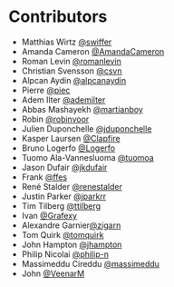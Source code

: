 # Contributors

- Matthias Wirtz [@swiffer](https://gitlab.com/swiffer)
- Amanda Cameron [@AmandaCameron](https://gitlab.com/AmandaCameron)
- Roman Levin [@romanlevin](https://gitlab.com/romanlevin)
- Christian Svensson [@csvn](https://gitlab.com/csvn)
- Alpcan Aydin [@alpcanaydin](https://gitlab.com/alpcanaydin)
- Pierre [@piec](https://gitlab.com/piec)
- Adem Ilter [@ademilter](https://twitter.com/ademilter)
- Abbas Mashayekh [@martianboy](https://gitlab.com/martianboy)
- Robin [@robinvoor](https://gitlab.com/robinvoor)
- Julien Duponchelle [@jduponchelle](https://gitlab.com/jduponchelle)
- Kasper Laursen [@Clapfire](https://gitlab.com/Clapfire)
- Bruno Logerfo [@Logerfo](https://gitlab.com/Logerfo)
- Tuomo Ala-Vannesluoma [@tuomoa](https://gitlab.com/tuomoa)
- Jason Dufair [@jkdufair](https://gitlab.com/jkdufair)
- Frank [@ffes](https://gitlab.com/ffes)
- René Stalder [@renestalder](https://gitlab.com/renestalder)
- Justin Parker [@jparkrr](https://gitlab.com/jparkrr)
- Tim Tilberg [@ttilberg](https://gitlab.com/ttilberg)
- Ivan [@Grafexy](https://gitlab.com/Grafexy)
- Alexandre Garnier[@zigarn](https://gitlab.com/zigarn)
- Tom Quirk [@tomquirk](https://gitlab.com/tomquirk)
- John Hampton [@jhampton](https://gitlab.com/jhampton)
- Philip Nicolai [@philip-n](https://gitlab.com/philip-n)
- Massimeddu Cireddu [@massimeddu](https://gitlab.com/massimeddu)
- John [@VeenarM](https://gitlab.com/VeenarM)
